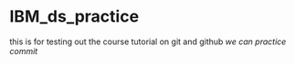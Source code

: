 # IBM_ds_practice
this is for testing out the course tutorial on git and github</n>
_we can practice commit_
